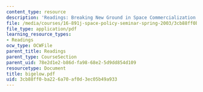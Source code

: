 ```yaml
---
content_type: resource
description: 'Readings: Breaking New Ground in Space Commercialization'
file: /media/courses/16-891j-space-policy-seminar-spring-2003/3cb88ff0ba226a70af0d3ec05b49a933_bigelow.pdf
file_type: application/pdf
learning_resource_types:
- Readings
ocw_type: OCWFile
parent_title: Readings
parent_type: CourseSection
parent_uid: 78e2d1e2-b86d-fa98-68e2-5d9dd854d109
resourcetype: Document
title: bigelow.pdf
uid: 3cb88ff0-ba22-6a70-af0d-3ec05b49a933
---
```

